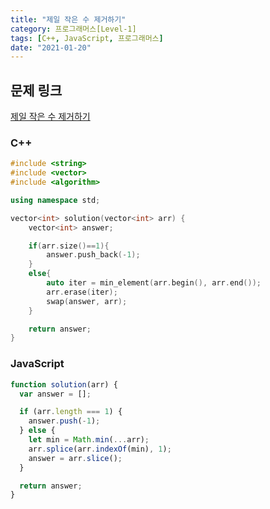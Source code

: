 ```yaml
---
title: "제일 작은 수 제거하기"
category: 프로그래머스[Level-1]
tags: [C++, JavaScript, 프로그래머스]
date: "2021-01-20"
---
```


## 문제 링크

[제일 작은 수 제거하기](https://programmers.co.kr/learn/courses/30/lessons/12935)

### C++

```cpp
#include <string>
#include <vector>
#include <algorithm>

using namespace std;

vector<int> solution(vector<int> arr) {
    vector<int> answer;

    if(arr.size()==1){
        answer.push_back(-1);
    }
    else{
        auto iter = min_element(arr.begin(), arr.end());
        arr.erase(iter);
        swap(answer, arr);
    }

    return answer;
}
```

### JavaScript

```js
function solution(arr) {
  var answer = [];

  if (arr.length === 1) {
    answer.push(-1);
  } else {
    let min = Math.min(...arr);
    arr.splice(arr.indexOf(min), 1);
    answer = arr.slice();
  }

  return answer;
}
```
